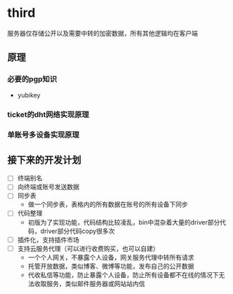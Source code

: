 # third


服务器仅存储公开以及需要中转的加密数据，所有其他逻辑均在客户端

## 原理

### 必要的pgp知识

- yubikey

### ticket的dht网络实现原理

### 单账号多设备实现原理

## 接下来的开发计划

- [ ] 终端别名
- [ ] 向终端或账号发送数据
- [ ] 同步表
  - 做一个同步表，表格内的所有数据在账号的所有设备下同步
- [ ] 代码整理
  - 初版为了实现功能，代码结构比较凌乱，bin中混杂着大量的driver部分代码，driver部分代码copy很多次
- [ ] 插件化，支持插件市场
- [ ] 支持云服务代理（可以进行收费购买，也可以自建）
    - 一个个人网关，不暴露个人设备，网关服务代理中转所有请求
    - 托管开放数据，类似博客、微博等功能，发布自己的公开数据
    - 代收私信等功能，防止暴露个人设备，防止所有设备都不在线的情况下无法收取服务，类似邮件服务器或网站站内信

